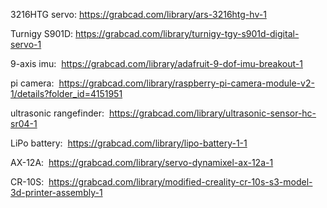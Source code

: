 3216HTG servo: <https://grabcad.com/library/ars-3216htg-hv-1>

Turnigy S901D: <https://grabcad.com/library/turnigy-tgy-s901d-digital-servo-1>

9-axis imu:  <https://grabcad.com/library/adafruit-9-dof-imu-breakout-1>

pi camera: 
<https://grabcad.com/library/raspberry-pi-camera-module-v2-1/details?folder_id=4151951>

ultrasonic rangefinder: 
<https://grabcad.com/library/ultrasonic-sensor-hc-sr04-1>

LiPo battery:  <https://grabcad.com/library/lipo-battery-1-1>

AX-12A:  <https://grabcad.com/library/servo-dynamixel-ax-12a-1>

CR-10S: 
<https://grabcad.com/library/modified-creality-cr-10s-s3-model-3d-printer-assembly-1>
